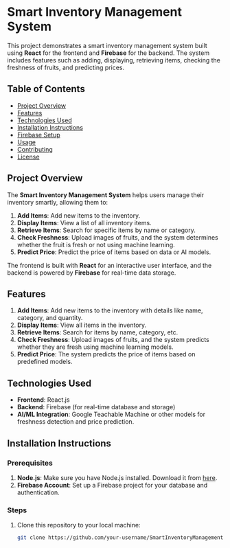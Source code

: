 # Smart Inventory Management System

This project demonstrates a smart inventory management system built using **React** for the frontend and **Firebase** for the backend. The system includes features such as adding, displaying, retrieving items, checking the freshness of fruits, and predicting prices.

## Table of Contents

- [Project Overview](#project-overview)
- [Features](#features)
- [Technologies Used](#technologies-used)
- [Installation Instructions](#installation-instructions)
- [Firebase Setup](#firebase-setup)
- [Usage](#usage)
- [Contributing](#contributing)
- [License](#license)

## Project Overview

The **Smart Inventory Management System** helps users manage their inventory smartly, allowing them to:
1. **Add Items**: Add new items to the inventory.
2. **Display Items**: View a list of all inventory items.
3. **Retrieve Items**: Search for specific items by name or category.
4. **Check Freshness**: Upload images of fruits, and the system determines whether the fruit is fresh or not using machine learning.
5. **Predict Price**: Predict the price of items based on data or AI models.

The frontend is built with **React** for an interactive user interface, and the backend is powered by **Firebase** for real-time data storage.

## Features

1. **Add Items**: Add new items to the inventory with details like name, category, and quantity.
2. **Display Items**: View all items in the inventory.
3. **Retrieve Items**: Search for items by name, category, etc.
4. **Check Freshness**: Upload images of fruits, and the system predicts whether they are fresh using machine learning models.
5. **Predict Price**: The system predicts the price of items based on predefined models.

## Technologies Used

- **Frontend**: React.js
- **Backend**: Firebase (for real-time database and storage)
- **AI/ML Integration**: Google Teachable Machine or other models for freshness detection and price prediction.

## Installation Instructions

### Prerequisites

1. **Node.js**: Make sure you have Node.js installed. Download it from [here](https://nodejs.org/).
2. **Firebase Account**: Set up a Firebase project for your database and authentication.

### Steps

1. Clone this repository to your local machine:
   ```bash
   git clone https://github.com/your-username/SmartInventoryManagementSystem.git
